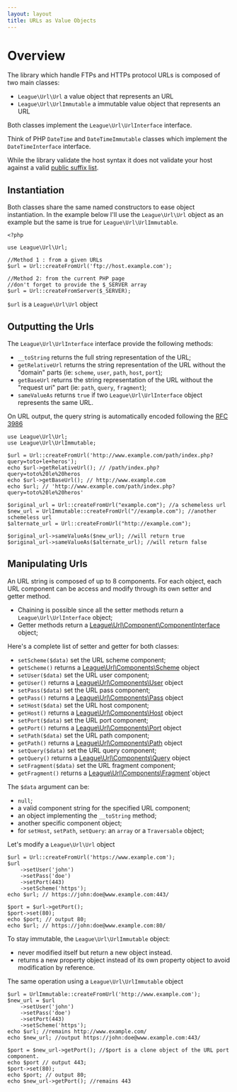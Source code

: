 ```yaml
---
layout: layout
title: URLs as Value Objects
---
```


# Overview

The library which handle FTPs and HTTPs protocol URLs is composed of two main classes:

* `League\Url\Url` a value object that represents an URL
* `League\Url\UrlImmutable` a immutable value object that represents an URL

Both classes implement the `League\Url\UrlInterface` interface.

Think of PHP `DateTime` and `DateTimeImmutable` classes which implement the `DateTimeInterface` interface.

<p class="message-warning">While the library validate the host syntax it does not validate your host against a valid <a href="https://publicsuffix.org/" target="_blank">public suffix list</a>.</p>

## Instantiation

Both classes share the same named constructors to ease object instantiation. In the example below I'll use the `League\Url\Url` object as an example but the same is true for `League\Url\UrlImmutable`.

~~~.language-php
<?php

use League\Url\Url;

//Method 1 : from a given URLs
$url = Url::createFromUrl('ftp://host.example.com');

//Method 2: from the current PHP page
//don't forget to provide the $_SERVER array
$url = Url::createFromServer($_SERVER); 
~~~

`$url` is a `League\Url\Url` object

## Outputting the Urls

The `League\Url\UrlInterface` interface provide the following methods:

* `__toString` returns the full string representation of the URL;
* `getRelativeUrl` returns the string representation of the URL without the "domain" parts (ie: `scheme`, `user`, `path`, `host`, `port`);
* `getBaseUrl` returns the string representation of the URL without the "request uri" part (ie: `path`, `query`, `fragment`);
* `sameValueAs` returns `true` if two `League\Url\UrlInterface` object represents the same URL.

<p class="message-info">On URL output, the query string is automatically encoded following the <a href="http://www.faqs.org/rfcs/rfc3968" target="_blank">RFC 3986</a></p>

~~~.language-php
use League\Url\Url;
use League\Url\UrlImmutable;

$url = Url::createFromUrl('http://www.example.com/path/index.php?query=toto+le+heros');
echo $url->getRelativeUrl(); // /path/index.php?query=toto%20le%20heros
echo $url->getBaseUrl(); // http://www.example.com
echo $url; // 'http://www.example.com/path/index.php?query=toto%20le%20heros'

$original_url = Url::createFromUrl("example.com"); //a schemeless url
$new_url = UrlImmutable::createFromUrl("//example.com"); //another schemeless url
$alternate_url = Url::createFromUrl("http://example.com");

$original_url->sameValueAs($new_url); //will return true
$original_url->sameValueAs($alternate_url); //will return false
~~~

## Manipulating Urls

An URL string is composed of up to 8 components. For each object, each URL component can be access and modify through its own setter and getter method.

* Chaining is possible since all the setter methods return a `League\Url\UrlInterface` object;
* Getter methods return a [League\Url\Component\ComponentInterface][basic] object;

Here's a complete list of setter and getter for both classes:

* `setScheme($data)` set the URL scheme component;
* `getScheme()` returns a [League\Url\Components\Scheme][basic] object
* `setUser($data)` set the URL user component;
* `getUser()` returns a [League\Url\Components\User][basic] object
* `setPass($data)` set the URL pass component;
* `getPass()` returns a [League\Url\Components\Pass][basic] object
* `setHost($data)` set the URL host component;
* `getHost()` returns a [League\Url\Components\Host][complex] object
* `setPort($data)` set the URL port component;
* `getPort()` returns a [League\Url\Components\Port][basic] object
* `setPath($data)` set the URL path component;
* `getPath()` returns a [League\Url\Components\Path][complex] object
* `setQuery($data)` set the URL query component;
* `getQuery()` returns a [League\Url\Components\Query][complex] object
* `setFragment($data)` set the URL fragment component;
* `getFragment()` returns a [League\Url\Components\Fragment][basic]`object

The `$data` argument can be:

* `null`;
* a valid component string for the specified URL component;
* an object implementing the `__toString` method;
* another specific component object;
* for `setHost`, `setPath`, `setQuery`: an `array` or a `Traversable` object;

Let's modify a `League\Url\Url` object 

~~~.language-php
$url = Url::createFromUrl('https://www.example.com');
$url
	->setUser('john')
	->setPass('doe')
	->setPort(443)
	->setScheme('https');
echo $url; // https://john:doe@www.example.com:443/

$port = $url->getPort();
$port->set(80);
echo $port; // output 80;
echo $url; // https://john:doe@www.example.com:80/
~~~

<div class="message-warning">
To stay immutable, the <code>League\Url\UrlImmutable</code> object:
<ul>
<li>never modified itself but return a new object instead. 
<li>returns a new property object instead of its own property object to avoid modification by reference.
</ul>
</div>

The same operation using a `League\Url\UrlImmutable` object

~~~.language-php
$url = UrlImmutable::createFromUrl('http://www.example.com');
$new_url = $url
	->setUser('john')
	->setPass('doe')
	->setPort(443)
	->setScheme('https');
echo $url; //remains http://www.example.com/
echo $new_url; //output https://john:doe@www.example.com:443/

$port = $new_url->getPort(); //$port is a clone object of the URL port component.
echo $port // output 443;
$port->set(80);
echo $port; // output 80;
echo $new_url->getPort(); //remains 443
~~~
[basic]: /components/basic/
[complex]: /components/complex/